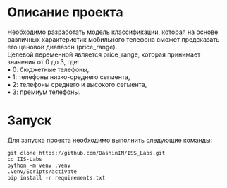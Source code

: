# Описание проекта
Необходимо разработать модель классификации, которая на основе различных характеристик мобильного телефона сможет предсказать его ценовой диапазон (price_range). <br/>Целевой переменной является price_range, которая принимает значения от 0 до 3, где: <br/>
• 0: бюджетные телефоны, <br/>
• 1: телефоны низко-среднего сегмента, <br/>
• 2: телефоны среднего и высокого сегмента, <br/>
• 3: премиум телефоны. <br/>
#  Запуск
Для запуска проекта необходимо выполнить следующие команды: <br/>
```
git clone https://github.com/DashinIN/ISS_Labs.git
cd IIS-Labs
python -m venv .venv
.venv/Scripts/activate
pip install -r requirements.txt
```